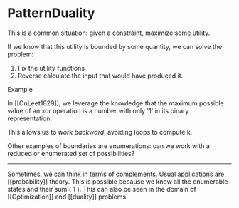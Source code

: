 # PatternDuality

This is a common situation: given a constraint, maximize some utility.

If we know that this utility is bounded by some quantity, we can solve the problem:

1. Fix the utility functions
2. Reverse calculate the input that would have produced it.

Example

In [[OnLeet1829]], we leverage the knowledge that the maximum possible value of an xor operation is a number with only '1' in its binary representation.

This allows us to *work backward*, avoiding loops to compute k.

Other examples of boundaries are enumerations: can we work with a reduced or enumerated set of possibilities?

___

Sometimes, we can think in terms of complements. Usual applications are [[probability]] theory. This is possible because we know all the enumerable states and their sum ( 1 ). This can also be seen in the domain of [[Optimization]] and [[duality]] problems
